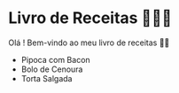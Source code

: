 # Livro de Receitas 👨🏻‍🍳

Olá ! Bem-vindo ao meu livro de receitas 👋🏻

- Pipoca com Bacon
- Bolo de Cenoura
- Torta Salgada
